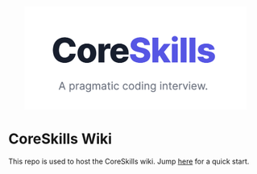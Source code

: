 <p align="center">
  <a href="https://coreskills.dev/"><img src="assets/logo.png" width="441" alt="CoreSkills"></a>
</p>

# CoreSkills Wiki

This repo is used to host the CoreSkills wiki. Jump [here](https://github.com/coreskills/wiki/wiki) for a quick start.
